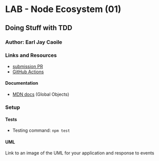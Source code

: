 # LAB - Node Ecosystem (01)

## Doing Stuff with TDD

### Author: Earl Jay Caoile

### Links and Resources
* [submission PR](https://github.com/js-401n15-eoc/lab-01/pull/1)
* [GitHub Actions](https://github.com/js-401n15-eoc/lab-01/actions)

#### Documentation
* [MDN docs](https://developer.mozilla.org/en-US/docs/Web/JavaScript/Reference/Global_Objects) (Global Objects)

### Setup
#### Tests
* Testing command: `npm test`

#### UML
Link to an image of the UML for your application and response to events